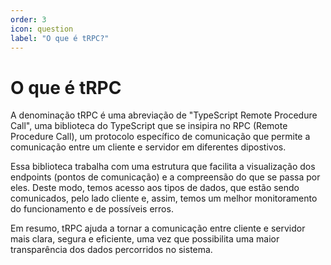 ```yaml
---
order: 3
icon: question
label: "O que é tRPC?"
---
```


# O que é tRPC

A denominação tRPC é uma abreviação de "TypeScript Remote Procedure Call", uma biblioteca do TypeScript que se insipira no RPC (Remote Procedure Call), um protocolo específico de comunicação que permite a comunicação entre um cliente e servidor em diferentes dipostivos.

Essa biblioteca trabalha com uma estrutura que facilita a visualização dos endpoints (pontos de comunicação) e a compreensão do que se passa por eles. Deste modo, temos acesso aos tipos de dados, que estão sendo comunicados, pelo lado cliente e, assim, temos um melhor monitoramento do funcionamento e de possíveis erros.

Em resumo, tRPC ajuda a tornar a comunicação entre cliente e servidor mais clara, segura e eficiente, uma vez que possibilita uma maior transparência dos dados percorridos no sistema.
